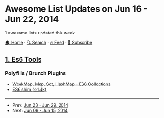 # Awesome List Updates on Jun 16 - Jun 22, 2014

1 awesome lists updated this week.

[🏠 Home](/README.md) · [🔍 Search](https://test.trackawesomelist.com/search/) · [🔥 Feed](https://test.trackawesomelist.com/week/feed.xml) · [📮 Subscribe](https://trackawesomelist.us17.list-manage.com/subscribe?u=d2f0117aa829c83a63ec63c2f&id=36a103854c)



## [1. Es6 Tools](/content/addyosmani/es6-tools/week/README.md)

### Polyfills / Brunch Plugins

*   [WeakMap, Map, Set, HashMap - ES6 Collections](https://github.com/Benvie/harmony-collections)
*   [ES6 shim (⭐1.4k)](https://github.com/inexorabletash/polyfill/blob/master/es6.md)

---

- Prev: [Jun 23 - Jun 29, 2014](/content/2014/25/README.md)
- Next: [Jun 09 - Jun 15, 2014](/content/2014/23/README.md)